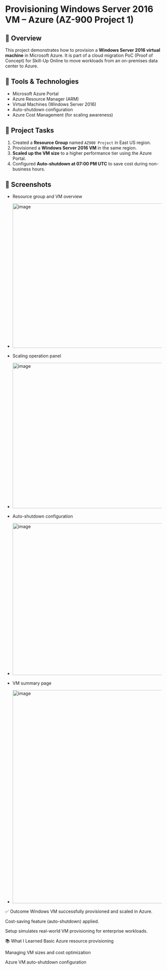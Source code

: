 # Provisioning Windows Server 2016 VM – Azure (AZ-900 Project 1)

## 🚀 Overview

This project demonstrates how to provision a **Windows Server 2016 virtual machine** in Microsoft Azure. It is part of a cloud migration PoC (Proof of Concept) for Skill-Up Online to move workloads from an on-premises data center to Azure.

## 🧰 Tools & Technologies

- Microsoft Azure Portal
- Azure Resource Manager (ARM)
- Virtual Machines (Windows Server 2016)
- Auto-shutdown configuration
- Azure Cost Management (for scaling awareness)

## 🔄 Project Tasks

1. Created a **Resource Group** named `AZ900 Project` in East US region.
2. Provisioned a **Windows Server 2016 VM** in the same region.
3. **Scaled up the VM size** to a higher performance tier using the Azure Portal.
4. Configured **Auto-shutdown at 07:00 PM UTC** to save cost during non-business hours.

## 📸 Screenshots

- Resource group and VM overview
- <img width="940" height="464" alt="image" src="./AZ-900-DevOps-Project/screenshots/Image1" />

- Scaling operation panel
- <img width="940" height="467" alt="image" src="/AZ-900-DevOps-Project/screenshots/Image2" />

- Auto-shutdown configuration
- <img width="940" height="488" alt="image" src="/AZ-900-DevOps-Project/screenshots/Image3" />

- VM summary page
- <img width="940" height="685" alt="image" src="/AZ-900-DevOps-Project/screenshots/Image4" />

✅ Outcome
Windows VM successfully provisioned and scaled in Azure.

Cost-saving feature (auto-shutdown) applied.

Setup simulates real-world VM provisioning for enterprise workloads.

📚 What I Learned
Basic Azure resource provisioning

Managing VM sizes and cost optimization

Azure VM auto-shutdown configuration

